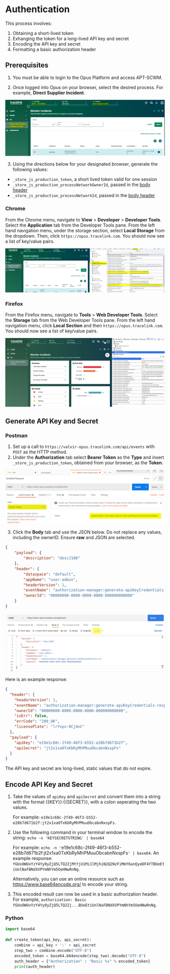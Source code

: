 # Authentication 

This process involves:

1. Obtaining a short-lived token
2. Exhanging the token for a long-lived API key and secret
3. Encoding the API key and secret
4. Formatting a basic authorization header 

## Prerequisites 

1. You must be able to login to the Opus Platform and access APT-SCWM. 

2. Once logged into Opus on your browser, select the desired process. For example, **Direct Supplier Incident**. 

![Opus in Browser](images/opus_apt.png)

3. Using the directions below for your designated browser, generate the following values:

- `_store_js_production_token`, a short lived token valid for one session
- `_store_js_production_processNetworkOwnerId`, passed in the [body header](https://github.com/tracelink/code-samples/blob/main/python/FormatRequests.MD#header)
- `_store_js_production_processNetworkId`, passed in the [body header](https://github.com/tracelink/code-samples/blob/main/python/FormatRequests.MD#header) 

### Chrome

From the Chrome menu, navigate to **View** > **Developer** > **Developer Tools**.
Select the **Application** tab from the Developer Tools pane. From the left hand navigation menu, under the storage section, select
**Local Storage** from the dropdown. Then, click `https://opus.tracelink.com`. You should now see a list of key/value pairs. 

![Key Value Pairs](images/chrome_apt.png)

### Firefox

From the Firefox menu, navigate to **Tools** > **Web Developer Tools**.
Select the **Storage** tab from the Web Developer Tools pane. From the left hand navigation menu, click **Local Section** and then
`https://opus.tracelink.com`. You should now see a list of key/value pairs. 

![Key Value Pairs](images/firefox_apt.png)

## Generate API Key and Secret

### Postman

1. Set up a call to `https://valvir-opus.tracelink.com/api/events` with `POST` as the HTTP method.
2. Under the **Authorization** tab select **Bearer Token** as the **Type** and insert `_store_js_production_token`, obtained
from your browser, as the **Token**.

![Postman Token](images/postman_token.png)

3. Click the **Body** tab and use the JSON below. Do not replace any values, including the ownerID. Ensure **raw** and JSON are selected.

```json
{
    "payload": {
        "description": "descJ100"
    },
    "header": {
        "dataspace": "default",
        "appName": "user-admin",
        "headerVersion": 1,
        "eventName": "authorization-manager:generate-apiKeyCredentials:v1",
        "ownerId": "00000000-0000-0000-0000-000000000000"
    }
}
```

![Postman Token](images/postman_body.png)

Here is an example response: 

```json
{
  "header": {
    "headerVersion": 1,
    "eventName": "authorization-manager:generate-apiKeyCredentials-response:v1",
    "ownerId": "00000000-0000-0000-0000-000000000000",
    "isErr": false,
    "errCode": "200_OK",
    "licensePlate": "lrYvpv-0Cj4nC"
  },
  "payload": {
    "apiKey": "e19e1c68c-2f49-46f3-b552-e28b7d671b2f",
    "apiSecret": "jt2x1xa0TxKbRyMhPMuuObcabnNxspFs"
  }
}
```

The API key and secret are long-lived, static values that do not expire. 

## Encode API Key and Secret

1. Take the values of `apiKey` and `apiSecret` and convert them into a string with the format {{KEY}}:{{SECRET}}, with a colon seperating the two values. 

   For example: `e19e1c68c-2f49-46f3-b552-e28b7d671b2f:jt2x1xa0TxKbRyMhPMuuObcabnNxspFs`.

2. Use the following command in your terminal window to encode the string: `echo -n 'KEYSECRETSTRING' | base64`

   For example: `echo -n '`e19e1c68c-2f49-46f3-b552-e28b7d671b2f:jt2x1xa0TxKbRyMhPMuuObcabnNxspFs`' | base64`.
   An example response: `YGUxOWUxYzY4Yy0yZjQ5LTQ2ZjMtYjU1Mi1lMjhiN2Q2NzFiMmY6anQyeDF4YTBUeEtiUnlNaFBNdXVPYmNhYm5OeHNwRnNg`.

   Alternatively, you can use an online resource such as https://www.base64encode.org/ to encode your string.

3. This encoded result can now be used in a basic authorization header. 
   For example, `authorization: Basic YGUxOWUxYzY4Yy0yZjQ5LTQ2Zj...BUeEtiUnlNaFBNdXVPYmNhYm5OeHNwRnNg`.


### Python 

```python
import base64

def create_token(api_key, api_secret):
    combine = api_key + ':' + api_secret
    step_two = combine.encode("UTF-8")
    encoded_token = base64.b64encode(step_two).decode("UTF-8")
    auth_header = {"Authorization" : "Basic %s" % encoded_token}
    print(auth_header)
```


